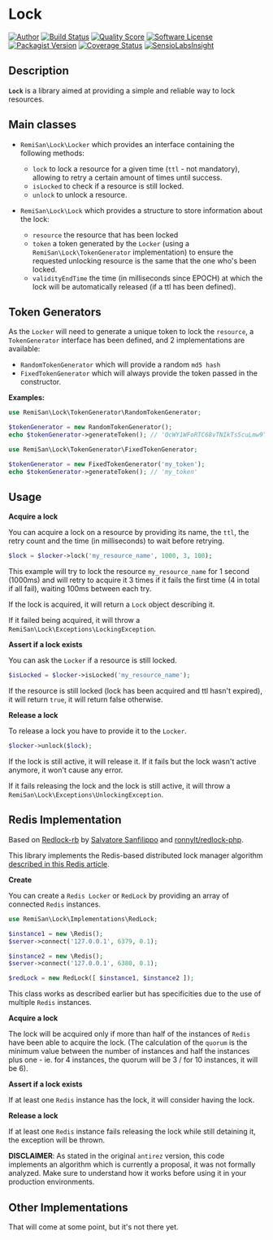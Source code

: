 Lock
====

[![Author](https://img.shields.io/badge/author-@RemiSan-blue.svg?style=flat-square)](https://twitter.com/RemiSan)
[![Build Status](https://img.shields.io/travis/remi-san/lock/master.svg?style=flat-square)](https://travis-ci.org/remi-san/lock)
[![Quality Score](https://img.shields.io/scrutinizer/g/remi-san/lock.svg?style=flat-square)](https://scrutinizer-ci.com/g/remi-san/lock)
[![Software License](https://img.shields.io/badge/license-MIT-brightgreen.svg?style=flat-square)](LICENSE)
[![Packagist Version](https://img.shields.io/packagist/v/remi-san/lock.svg?style=flat-square)](https://packagist.org/packages/remi-san/lock)
[![Coverage Status](https://img.shields.io/scrutinizer/coverage/g/remi-san/lock.svg?style=flat-square)](https://scrutinizer-ci.com/g/remi-san/lock/code-structure)
[![SensioLabsInsight](https://insight.sensiolabs.com/projects/45db8cbd-70a8-4c09-9b80-32b51ba92c86/mini.png)](https://insight.sensiolabs.com/projects/45db8cbd-70a8-4c09-9b80-32b51ba92c86)

Description
----------------

**`Lock`** is a library aimed at providing a simple and reliable way to lock resources.

Main classes
-----------------

- `RemiSan\Lock\Locker` which provides an interface containing the following methods:
	- `lock` to lock a resource for a given time (`ttl` - not mandatory), allowing to retry a certain amount of times until success.
	- `isLocked` to check if a resource is still locked.
	- `unlock` to unlock a resource.

- `RemiSan\Lock\Lock` which provides a structure to store information about the lock:
	- `resource` the resource that has been locked
	- `token` a token generated by the `Locker` (using a `RemiSan\Lock\TokenGenerator` implementation) to ensure the requested unlocking resource is the same that the one who's been locked.
	- `validityEndTime` the time (in milliseconds since EPOCH) at which the lock will be automatically released (if a ttl has been defined).

Token Generators
------------------------

As the `Locker` will need to generate a unique token to lock the `resource`, a `TokenGenerator` interface has been defined, and 2 implementations are available:

- `RandomTokenGenerator` which will provide a random `md5 hash`
- `FixedTokenGenerator` which will always provide the token passed in the constructor.

**Examples:**

```php
use RemiSan\Lock\TokenGenerator\RandomTokenGenerator;

$tokenGenerator = new RandomTokenGenerator();
echo $tokenGenerator->generateToken(); // 'QcWY1WFoRTC68vTNIkTs5cuLmw9YuY9rwS6IsY0xjzA='
```

```php
use RemiSan\Lock\TokenGenerator\FixedTokenGenerator;

$tokenGenerator = new FixedTokenGenerator('my_token');
echo $tokenGenerator->generateToken(); // 'my_token'
```

Usage
--------
**Acquire a lock**

You can acquire a lock on a resource by providing its name, the `ttl`,  the retry count and the time (in milliseconds) to wait before retrying.

```php
$lock = $locker->lock('my_resource_name', 1000, 3, 100);
```

This example will try to lock the resource `my_resource_name` for 1 second (1000ms) and will retry to acquire it 3 times if it fails the first time (4 in total if all fail), waiting 100ms between each try.

If the lock is acquired, it will return a `Lock` object describing it.

If it failed being acquired, it will throw a `RemiSan\Lock\Exceptions\LockingException`.

**Assert if a lock exists**

You can ask the `Locker` if a resource is still locked.

```php
$isLocked = $locker->isLocked('my_resource_name');
```

If the resource is still locked (lock has been acquired and ttl hasn't expired), it will return `true`, it will return false otherwise.

**Release a lock**

To release a lock you have to provide it to the `Locker`.

```php
$locker->unlock($lock);
```

If the lock is still active, it will release it. If it fails but the lock wasn't active anymore, it won't cause any error.

If it fails releasing the lock and the lock is still active, it will throw a `RemiSan\Lock\Exceptions\UnlockingException`.

Redis Implementation
-------------------------------
Based on [Redlock-rb](https://github.com/antirez/redlock-rb) by [Salvatore Sanfilippo](https://github.com/antirez) and [ronnylt/redlock-php](https://github.com/ronnylt/redlock-php).

This library implements the Redis-based distributed lock manager algorithm [described in this Redis article](http://redis.io/topics/distlock).

**Create**

You can create a `Redis Locker` or `RedLock` by providing an array of connected `Redis` instances.

```php
use RemiSan\Lock\Implementations\RedLock;

$instance1 = new \Redis();
$server->connect('127.0.0.1', 6379, 0.1);

$instance2 = new \Redis();
$server->connect('127.0.0.1', 6380, 0.1);

$redLock = new RedLock([ $instance1, $instance2 ]);
```

This class works as described earlier but has specificities due to the use of multiple `Redis` instances.

**Acquire a lock**

The lock will be acquired only if more than half of the instances of `Redis` have been able to acquire the lock. (The calculation of the `quorum` is the minimum value between the number of instances and half the instances plus one - ie. for 4 instances, the quorum will be 3 / for 10 instances, it will be 6).

**Assert if a lock exists**

If at least one `Redis` instance has the lock, it will consider having the lock.

**Release a lock**

If at least one `Redis` instance fails releasing the lock while still detaining it, the exception will be thrown.

**DISCLAIMER**: As stated in the original `antirez` version, this code implements an algorithm which is currently a proposal, it was not formally analyzed. Make sure to understand how it works before using it in your production environments.

Other Implementations
---------------------------------
That will come at some point, but it's not there yet.
